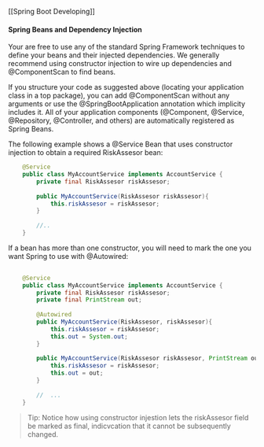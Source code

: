 [[Spring Boot Developing]]

#### Spring Beans and Dependency Injection

Your are free to use any of the standard Spring Framework techniques to define your beans and their injected dependencies. We generally recommend using constructor injection to wire up dependencies and @ComponentScan to find beans.

If you structure your code as suggested above (locating your application class in a top package), you can add @ComponentScan without any arguments or use the @SpringBootApplication annotation which implicity includes it. All of your application components (@Component, @Service, @Repository, @Controller, and others) are automatically registered as Spring Beans.

The following example shows a @Service Bean that uses constructor injection to obtain a required RiskAssesor bean:

````java 
	@Service
	public class MyAccountService implements AccountService {
		private final RiskAssesor riskAssesor;
		
		public MyAccountService(RiskAssesor riskAssesor){
			this.riskAssesor = riskAssesor;
		}
		
		//..
	}
````
	
If a bean has more than one constructor, you will need to mark the one you want Spring to use with @Autowired:

````java 
	
	@Service
	public class MyAccountService implements AccountService {
		private final RiskAssesor riskAssesor;
		private final PrintStream out;
		
		@Autowired
		public MyAccountService(RiskAssesor, riskAssesor){
			this.riskAssesor = riskAssesor;
			this.out = System.out;
		}
		
		public MyAccountService(RiskAssesor riskAssesor, PrintStream out){
			this.riskAssesor = riskAssesor;
			this.out = out;
		}
		
		//	...
	}

````

>Tip: Notice how using constructor injestion lets the riskAssesor field be marked as final, indicvcation that it cannot be subsequently changed.

